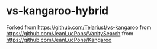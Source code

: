 # vs-kangaroo-hybrid
Forked from https://github.com/Telariust/vs-kangaroo from https://github.com/JeanLucPons/VanitySearch from https://github.com/JeanLucPons/Kangaroo 
